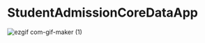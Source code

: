 # StudentAdmissionCoreDataApp

![ezgif com-gif-maker (1)](https://user-images.githubusercontent.com/89539632/147368306-402c918f-cf27-4f46-a464-bc9444491a58.gif)
